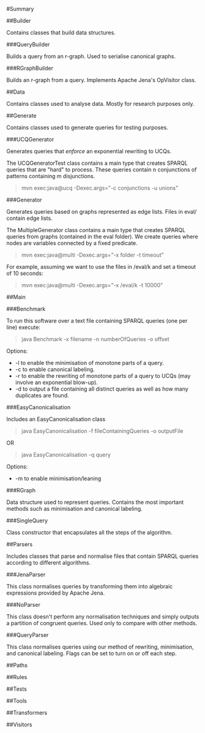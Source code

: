 #Summary

##Builder

Contains classes that build data structures.

###QueryBuilder

Builds a query from an r-graph. Used to serialise canonical graphs.

###RGraphBuilder

Builds an r-graph from a query. Implements Apache Jena's OpVisitor class.

##Data

Contains classes used to analyse data. Mostly for research purposes only.

##Generate

Contains classes used to generate queries for testing purposes.

###UCQGenerator

Generates queries that *enforce* an exponential rewriting to UCQs.

The UCQGeneratorTest class contains a main type that creates SPARQL queries that are "hard" to process. 
These queries contain n conjunctions of patterns containing m disjunctions.

> mvn exec:java@ucq -Dexec.args="-c conjunctions -u unions"

###Generator

Generates queries based on graphs represented as edge lists. Files in eval/ contain edge lists.

The MultipleGenerator class contains a main type that creates SPARQL queries from graphs (contained in the eval folder). We create queries where nodes are variables connected by a fixed predicate.

> mvn exec:java@multi -Dexec.args="-x folder -t timeout"

For example, assuming we want to use the files in /eval/k and set a timeout of 10 seconds:

> mvn exec:java@multi -Dexec.args="-x /eval/k -t 10000"

##Main

###Benchmark

To run this software over a text file containing SPARQL queries (one per line) execute:

> java Benchmark -x filename -n numberOfQueries -o offset

Options:
* -l to enable the minimisation of monotone parts of a query.
* -c to enable canonical labeling.
* -r to enable the rewriting of monotone parts of a query to UCQs (may involve an exponential blow-up).
* -d to output a file containing all distinct queries as well as how many duplicates are found.

###EasyCanonicalisation

Includes an EasyCanonicalisation class 

> java EasyCanonicalisation -f fileContainingQueries -o outputFile

OR

> java EasyCanonicalisation -q query

Options:
* -m to enable minimisation/leaning

###RGraph

Data structure used to represent queries. Contains the most important methods such as minimisation and canonical labeling.

###SingleQuery

Class constructor that encapsulates all the steps of the algorithm.

##Parsers

Includes classes that parse and normalise files that contain SPARQL queries according to different algorithms.

###JenaParser

This class normalises queries by transforming them into algebraic expressions provided by Apache Jena.

###NoParser

This class doesn't perform any normalisation techniques and simply outputs a partition of congruent queries. Used only to compare with other methods.

###QueryParser

This class normalises queries using our method of rewriting, minimisation, and canonical labeling. Flags can be set to turn on or off each step.

##Paths

##Rules

##Tests

##Tools

##Transformers

##Visitors